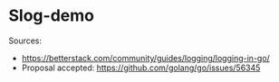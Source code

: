 # Slog-demo

Sources:
- https://betterstack.com/community/guides/logging/logging-in-go/ 
- Proposal accepted: https://github.com/golang/go/issues/56345 